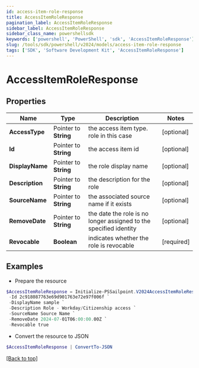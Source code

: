 ```yaml
---
id: access-item-role-response
title: AccessItemRoleResponse
pagination_label: AccessItemRoleResponse
sidebar_label: AccessItemRoleResponse
sidebar_class_name: powershellsdk
keywords: ['powershell', 'PowerShell', 'sdk', 'AccessItemRoleResponse'] 
slug: /tools/sdk/powershell/v2024/models/access-item-role-response
tags: ['SDK', 'Software Development Kit', 'AccessItemRoleResponse']
---
```



# AccessItemRoleResponse

## Properties

Name | Type | Description | Notes
------------ | ------------- | ------------- | -------------
**AccessType** |  Pointer to **String** | the access item type. role in this case | [optional] 
**Id** |  Pointer to **String** | the access item id | [optional] 
**DisplayName** |  Pointer to **String** | the role display name | [optional] 
**Description** |  Pointer to **String** | the description for the role | [optional] 
**SourceName** |  Pointer to **String** | the associated source name if it exists | [optional] 
**RemoveDate** |  Pointer to **String** | the date the role is no longer assigned to the specified identity | [optional] 
**Revocable** |  **Boolean** | indicates whether the role is revocable | [required]

## Examples

- Prepare the resource
```powershell
$AccessItemRoleResponse = Initialize-PSSailpoint.V2024AccessItemRoleResponse  -AccessType role `
 -Id 2c918087763e69d901763e72e97f006f `
 -DisplayName sample `
 -Description Role - Workday/Citizenship access `
 -SourceName Source Name `
 -RemoveDate 2024-07-01T06:00:00.00Z `
 -Revocable true
```

- Convert the resource to JSON
```powershell
$AccessItemRoleResponse | ConvertTo-JSON
```


[[Back to top]](#) 

